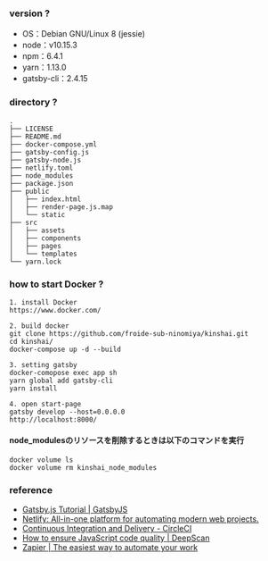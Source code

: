 ### version ?
- OS：Debian GNU/Linux 8 (jessie)
- node：v10.15.3
- npm：6.4.1
- yarn：1.13.0
- gatsby-cli：2.4.15

### directory ?
```
.
├── LICENSE
├── README.md
├── docker-compose.yml
├── gatsby-config.js
├── gatsby-node.js
├── netlify.toml
├── node_modules
├── package.json
├── public
│   ├── index.html
│   ├── render-page.js.map
│   └── static
├── src
│   ├── assets
│   ├── components
│   ├── pages
│   └── templates
└── yarn.lock
```

### how to start Docker ?
```
1. install Docker
https://www.docker.com/

2. build docker
git clone https://github.com/froide-sub-ninomiya/kinshai.git
cd kinshai/
docker-compose up -d --build

3. setting gatsby
docker-comopose exec app sh
yarn global add gatsby-cli
yarn install

4. open start-page
gatsby develop --host=0.0.0.0
http://localhost:8000/
```

#### node_modulesのリソースを削除するときは以下のコマンドを実行
```
docker volume ls
docker volume rm kinshai_node_modules
```

### reference
- [Gatsby\.js Tutorial \| GatsbyJS](https://www.gatsbyjs.org/tutorial/)
- [Netlify: All-in-one platform for automating modern web projects.](https://www.netlify.com/)
- [Continuous Integration and Delivery - CircleCI](https://circleci.com/)
- [How to ensure JavaScript code quality | DeepScan](https://deepscan.io/home/)
- [Zapier \| The easiest way to automate your work](https://zapier.com/)
